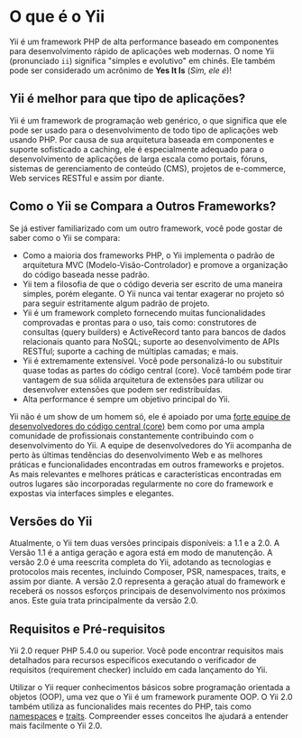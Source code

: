 O que é o Yii
=============

Yii é um framework PHP de alta performance baseado em componentes para desenvolvimento rápido de aplicações web modernas.
O nome Yii (pronunciado `ii`) significa "simples e evolutivo" em chinês. Ele também pode ser considerado um acrônimo de **Yes It Is** (*Sim, ele é*)!


Yii é melhor para que tipo de aplicações?
------------------------

Yii é um framework de programação web genérico, o que significa que ele pode
ser usado para o desenvolvimento de todo tipo de aplicações web usando PHP.
Por causa de sua arquitetura baseada em componentes e suporte sofisticado a
caching, ele é especialmente adequado para o desenvolvimento de aplicações de
larga escala como portais, fóruns, sistemas de gerenciamento de conteúdo (CMS),
projetos de e-commerce, Web services RESTful e assim por diante.


Como o Yii se Compara a Outros Frameworks?
------------------------------------------

Se já estiver familiarizado com um outro framework, você pode gostar de saber como o Yii se compara:

- Como a maioria dos frameworks PHP, o Yii implementa o padrão de arquitetura MVC
  (Modelo-Visão-Controlador) e promove a organização do código baseada nesse padrão.
- Yii tem a filosofia de que o código deveria ser escrito de uma maneira simples,
  porém elegante. O Yii nunca vai tentar exagerar no projeto só para seguir estritamente algum padrão de projeto.
- Yii é um framework completo fornecendo muitas funcionalidades comprovadas
  e prontas para o uso, tais como: construtores de consultas (query builders) e
  ActiveRecord tanto para bancos de dados relacionais quanto para NoSQL; suporte ao
  desenvolvimento de APIs RESTful; suporte a caching de múltiplas camadas; e mais.
- Yii é extremamente extensível. Você pode personalizá-lo ou substituir quase
  todas as partes do código central (core). Você também pode tirar vantagem de sua
  sólida arquitetura de extensões para utilizar ou desenvolver extensões
  que podem ser redistribuídas.
- Alta performance é sempre um objetivo principal do Yii.

Yii não é um show de um homem só, ele é apoiado por uma [forte equipe de desenvolvedores do código central (core)][about_yii]
bem como por uma ampla comunidade de profissionais constantemente
contribuindo com o desenvolvimento do Yii. A equipe de desenvolvedores do Yii
acompanha de perto às últimas tendências do desenvolvimento Web e as
melhores práticas e funcionalidades encontradas em outros frameworks e projetos.
As mais relevantes e melhores práticas e características encontradas em outros lugares
são incorporadas regularmente no core do framework e expostas via interfaces
simples e elegantes.

[about_yii]: http://www.yiiframework.com/about/

Versões do Yii
--------------

Atualmente, o Yii tem duas versões principais disponíveis: a 1.1 e a 2.0. A Versão
1.1 é a antiga geração e agora está em modo de manutenção. A versão 2.0 é uma
reescrita completa do Yii, adotando as tecnologias e protocolos mais recentes, incluindo Composer, PSR, namespaces, traits, e assim por diante. A versão 2.0 representa
a geração atual do framework e receberá os nossos esforços principais de
desenvolvimento nos próximos anos. Este guia trata principalmente da versão 2.0.


Requisitos e Pré-requisitos
---------------------------

Yii 2.0 requer PHP 5.4.0 ou superior. Você pode encontrar requisitos mais
detalhados para recursos específicos executando o verificador de requisitos
(requirement checker) incluído em cada lançamento do Yii.

Utilizar o Yii requer conhecimentos básicos sobre programação orientada a objetos
(OOP), uma vez que o Yii é um framework puramente OOP.
O Yii 2.0 também utiliza as funcionalides mais recentes do PHP, tais como [namespaces](https://secure.php.net/manual/en/language.namespaces.php) e [traits](https://secure.php.net/manual/en/language.oop5.traits.php). Compreender esses conceitos lhe ajudará a entender mais facilmente o Yii 2.0.

